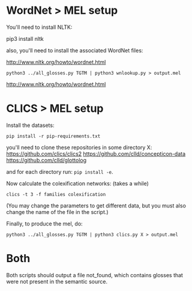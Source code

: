 # WordNet > MEL setup
You'll need to install NLTK:

pip3 install nltk

also, you'll need to install the associated WordNet files:

http://www.nltk.org/howto/wordnet.html

`python3 ../all_glosses.py TGTM | python3 wnlookup.py > output.mel`

http://www.nltk.org/howto/wordnet.html

# CLICS > MEL setup

Install the datasets:

`pip install -r pip-requirements.txt`

you'll need to clone these repositories in some directory X:
https://github.com/clics/clics2
https://github.com/clld/concepticon-data
https://github.com/clld/glottolog

and for each directory run: `pip install -e`.

Now calculate the colexification networks: (takes a while)

`clics -t 3 -f families colexification`

(You may change the parameters to get different data, but you must also change the name of the file in the script.)

Finally, to produce the mel, do:

`python3 ../all_glosses.py TGTM | python3 clics.py X > output.mel`

# Both

Both scripts should output a file not_found, which contains glosses that were not present in the semantic source.